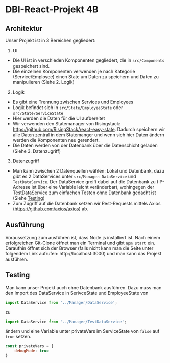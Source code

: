 # DBI-React-Projekt 4B

## Architektur
Unser Projekt ist in 3 Bereichen gegliedert:
1. UI
  * Die UI ist in verschieden Komponenten gegliedert, die in `src/Components` gespeichert sind.
  * Die einzelnen Komponenten verwenden je nach Kategorie (Service/Employee) einen State um Daten zu      speichern und Daten zu manipulieren (Siehe 2. Logik)
2. Logik
  * Es gibt eine Trennung zwischen Services und Employees
  * Logik befindet sich in `src/State/EmployeeState` oder `src/State/ServiceState`
  * Hier werden die Daten für die UI aufbereitet
  * Wir verwenden den Statemanager von Risingstack: https://github.com/RisingStack/react-easy-state.      Dadurch speichern wir alle Daten zentral in dem Statemanger und wenn sich hier Daten ändern          werden die Komponenten neu gerendert.
  * Die Daten werden von der Datenbank über die Datenschicht geladen (Siehe 3. Datenzugriff)
3. Datenzugriff 
  * Man kann zwischen 2 Datenquellen wählen: Lokal und Datenbank, dazu gibt es 2 DataServices unter      `src/Manager`: `DataService` und `TestDataService`. Der DataService greift dabei auf die              Datenbank zu (IP-Adresse ist über eine Variable leicht veränderbar), wohingegen der                  TestDataService zum einfachen Testen ohne Datenbank gedacht ist (Siehe [Testing](https://github.com/MatthiasWetzlmayer/ServiceFrontEnd#Testing))
  * Zum Zugriff auf die Datenbank setzen wir Rest-Requests mittels Axios                                  (https://github.com/axios/axios) ab.

## Ausführung
Voraussetzung zum ausführen ist, dass Node.js installiert ist.
Nach einem erfolgreichen Git-Clone öffnet man ein Terminal und gibt `npm start` ein. Daraufhin öffnet sich der Browser (falls nicht kann man die Seite unter folgendem Link aufrufen: http://localhost:3000) und man kann das Projekt ausführen.

## Testing
Man kann unser Projekt auch ohne Datenbank ausführen. Dazu muss man den Import des DataService in SerivceState und EmployeeState von 
```javascript
import DataService from '../Manager/DataService';
``` 
zu 
```javascript 
import DataService from '../Manager/TestDataService';
``` 
ändern und eine Variable unter privateVars im ServiceState von `false` auf `true` setzen. 
```javascript
const privateVars = {
    debugMode: true
}
```

